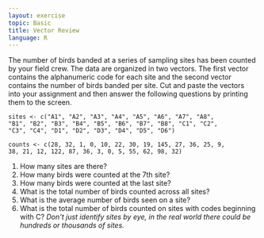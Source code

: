 ```yaml
---
layout: exercise
topic: Basic
title: Vector Review
language: R
---
```


The number of birds banded at a series of sampling sites has been counted by
your field crew. The data are organized in two vectors. The first vector contains the alphanumeric code for each site and the second vector contains the number
of birds banded per site. Cut and paste the vectors into your assignment and then answer the following questions by printing them to the screen.

```
sites <- c("A1", "A2", "A3", "A4", "A5", "A6", "A7", "A8",
"B1", "B2", "B3", "B4", "B5", "B6", "B7", "B8", "C1", "C2",
"C3", "C4", "D1", "D2", "D3", "D4", "D5", "D6")

counts <- c(28, 32, 1, 0, 10, 22, 30, 19, 145, 27, 36, 25, 9,
38, 21, 12, 122, 87, 36, 3, 0, 5, 55, 62, 98, 32)
```

1.  How many sites are there?
2.  How many birds were counted at the 7th site?
3.  How many birds were counted at the last site?
4.  What is the total number of birds counted across all sites?
5.  What is the average number of birds seen on a site?
6.  What is the total number of birds counted on sites with codes
    beginning with C? *Don't just identify sites by eye, in the
    real world there could be hundreds or thousands of sites.*
